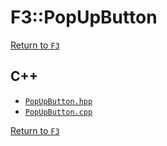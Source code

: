 # F3::PopUpButton

[Return to `F3`](/docs/F3.md)

## C++

- [`PopUpButton.hpp`](/c++/include/PopUpButton.hpp)
- [`PopUpButton.cpp`](/c++/source/PopUpButton.cpp)

[Return to `F3`](/docs/F3.md)